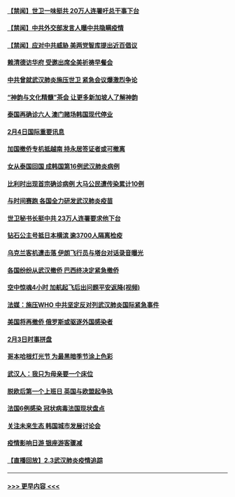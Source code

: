 #### [【禁闻】世卫一味挺共 20万人连署吁总干事下台](../pages/prog202/a102769445.md?t=02050833) 
#### [【禁闻】中共外交部发言人曝中共隐瞒疫情](../pages/prog202/a102769400.md?t=02050833) 
#### [【禁闻】应对中共威胁 美两党智库提出近百倡议](../pages/prog202/a102769357.md?t=02050833) 
#### [赖清德访华府  受邀出席全美祈祷早餐会](../pages/prog202/a102769350.md?t=02050833) 
#### [中共曾就武汉肺炎施压世卫 紧急会议爆激烈争论](../pages/prog202/a102769312.md?t=02050833) 
#### [“神韵与文化精髓”茶会 让更多新加坡人了解神韵](../pages/prog202/a102769286.md?t=02050833) 
#### [泰国再确诊六人 澳门赌场韩国现代停业](../pages/prog202/a102769239.md?t=02050833) 
#### [2月4日国际重要讯息](../pages/prog202/a102768884.md?t=02050833) 
#### [加国撤侨专机抵越南 持永居签证者或可撤离](../pages/prog202/a102768877.md?t=02050833) 
#### [女从泰国回国 成韩国第16例武汉肺炎病例](../pages/prog202/a102768669.md?t=02050833) 
#### [比利时出现首宗确诊病例 大马公民遭传染累计10例](../pages/prog202/a102768824.md?t=02050833) 
#### [与时间赛跑 各国全力研发武汉肺炎疫苗](../pages/prog202/a102768738.md?t=02050833) 
#### [世卫秘书长挺中共 23万人连署要求他下台](../pages/prog202/a102768717.md?t=02050833) 
#### [钻石公主号抵日本横滨 逾3700人隔离检疫](../pages/prog202/a102768714.md?t=02050833) 
#### [乌克兰客机遭击落 伊朗飞行员与塔台对话录音曝光](../pages/prog202/a102768645.md?t=02050833) 
#### [各国纷纷从武汉撤侨 巴西终决定紧急撤侨](../pages/prog202/a102768630.md?t=02050833) 
#### [空中惊魂4小时 加航起飞后出问题平安返降(视频)](../pages/prog202/a102768601.md?t=02050833) 
#### [法媒：施压WHO 中共坚定反对列武汉肺炎国际紧急事件](../pages/prog202/a102768584.md?t=02050833) 
#### [美国将再撤侨 俄罗斯或驱逐外国感染者](../pages/prog202/a102768247.md?t=02050833) 
#### [2月3日时事拼盘](../pages/prog202/a102768402.md?t=02050833) 
#### [哥本哈根灯光节 为最黑暗季节涂上色彩](../pages/prog202/a102768369.md?t=02050833) 
#### [武汉人：我只为母亲要一个床位](../pages/prog202/a102768250.md?t=02050833) 
#### [脱欧后第一个上班日 英国与欧盟起争执](../pages/prog202/a102768252.md?t=02050833) 
#### [法国6例感染 冠状病毒法国现状盘点](../pages/prog202/a102768157.md?t=02050833) 
#### [关注未来生态 韩国城市发展讨论会](../pages/prog202/a102768153.md?t=02050833) 
#### [疫情影响日游 银座游客骤减](../pages/prog202/a102768160.md?t=02050833) 
#### [【直播回放】2.3武汉肺炎疫情追踪](../pages/prog202/a102768128.md?t=02050833) 

----
#### [ >>> 更早内容 <<< ](../indexes/prog202-earlier.md)

